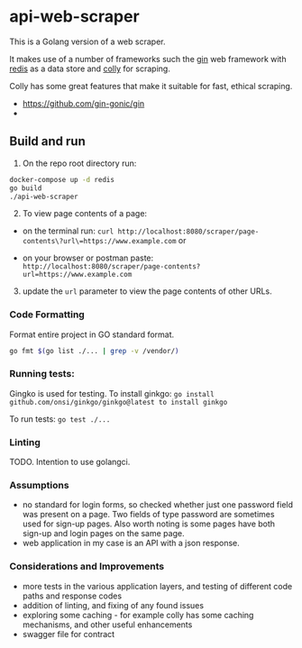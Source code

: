 # api-web-scraper

This is a Golang version of a web scraper. 

It makes use of a number of frameworks such the [gin](https://github.com/gin-gonic/gin) web framework with [redis](https://redis.io/) as a data store and [colly](https://github.com/gocolly/colly) for scraping.

Colly has some great features that make it suitable for fast, ethical scraping.

* https://github.com/gin-gonic/gin
* 

## Build and run

1. On the repo root directory run:

```bash
docker-compose up -d redis
go build
./api-web-scraper
```
2. To view page contents of a page:

  * on the terminal run: `curl http://localhost:8080/scraper/page-contents\?url\=https://www.example.com` or

  * on your browser or postman paste: `http://localhost:8080/scraper/page-contents?url=https://www.example.com`

3. update the `url` parameter to view the page contents of other URLs.

### Code Formatting

Format entire project in GO standard format.

```bash
go fmt $(go list ./... | grep -v /vendor/)
```

### Running tests:

Gingko is used for testing. To install ginkgo: `go install github.com/onsi/ginkgo/ginkgo@latest to install ginkgo`

To run tests: `go test ./...`

### Linting

TODO. Intention to use golangci.

### Assumptions

* no standard for login forms, so checked whether just one password field was present on a page. Two fields of type password are sometimes used for sign-up pages. Also worth noting is some pages have both sign-up and login pages on the same page.
* web application in my case is an API with a json response.

### Considerations and Improvements

* more tests in the various application layers, and testing of different code paths and response codes
* addition of linting, and fixing of any found issues
* exploring some caching - for example colly has some caching mechanisms, and other useful enhancements
* swagger file for contract